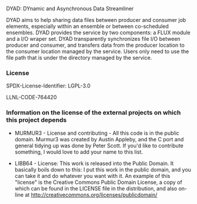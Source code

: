 DYAD: DYnamic and Asynchronous Data Streamliner

DYAD aims to help sharing data files between producer and consumer job elements,
especially within an ensemble or between co-scheduled ensembles.
DYAD provides the service by two components: a FLUX module and a I/O wraper set.
DYAD transparently synchronizes file I/O between producer and consumer, and
transfers data from the producer location to the consumer location managed by the service.
Users only need to use the file path that is under the directory managed by the service.

### License

SPDX-License-Identifier: LGPL-3.0

LLNL-CODE-764420


### Information on the license of the external projects on which this project depends

- MURMUR3 - License and contributing - All this code is in the public domain. Murmur3 was created by Austin Appleby, and the C port and general tidying up was done by Peter Scott. If you'd like to contribute something, I would love to add your name to this list.

- LIBB64 - License: This work is released into the Public Domain. It basically boils down to this: I put this work in the public domain, and you can take it and do whatever you want with it. An example of this "license" is the Creative Commons Public Domain License, a copy of which can be found in the LICENSE file in the distribution, and also on-line at http://creativecommons.org/licenses/publicdomain/
